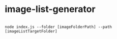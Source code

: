 # image-list-generator

```

node index.js --folder [imageFolderPath] --path [imageListTargetFolder]
```
